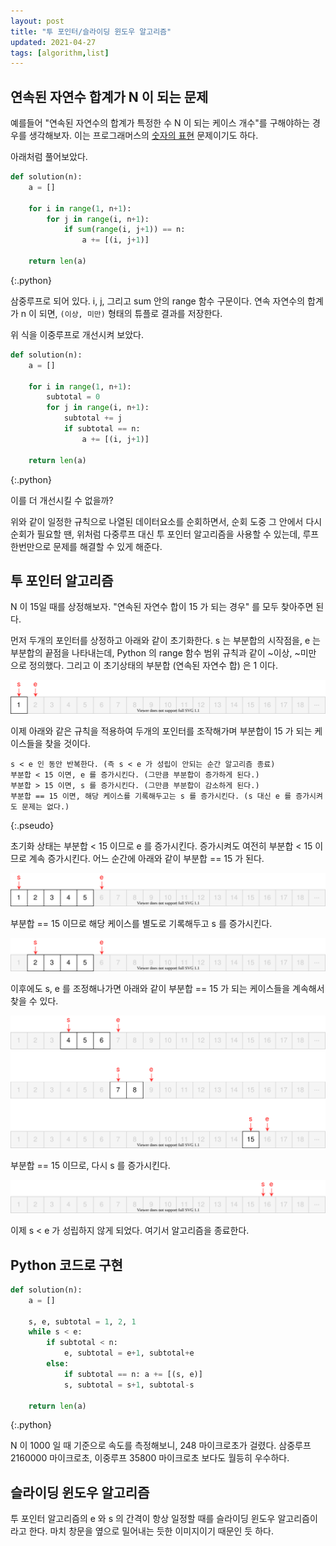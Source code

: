 ```yaml
---
layout: post
title: "투 포인터/슬라이딩 윈도우 알고리즘"
updated: 2021-04-27
tags: [algorithm,list]
---
```


## 연속된 자연수 합계가 N 이 되는 문제

예를들어 "연속된 자연수의 합계가 특정한 수 N 이 되는 케이스 개수"를 구해야하는 경우를 생각해보자. 이는 프로그래머스의 [숫자의 표현](https://programmers.co.kr/learn/courses/30/lessons/12924?language=python3) 문제이기도 하다.

아래처럼 풀어보았다.

```py
def solution(n):
    a = []

    for i in range(1, n+1):
        for j in range(i, n+1):
            if sum(range(i, j+1)) == n:
                a += [(i, j+1)]

    return len(a)
```
{:.python}

삼중루프로 되어 있다. i, j, 그리고 sum 안의 range 함수 구문이다. 연속 자연수의 합계가 n 이 되면, `(이상, 미만)` 형태의 튜플로 결과를 저장한다.

위 식을 이중루프로 개선시켜 보았다.

```py
def solution(n):
    a = []
    
    for i in range(1, n+1):
        subtotal = 0
        for j in range(i, n+1):
            subtotal += j
            if subtotal == n:
                a += [(i, j+1)]
                
    return len(a)
```
{:.python}

이를 더 개선시킬 수 없을까?

위와 같이 일정한 규칙으로 나열된 데이터요소를 순회하면서, 순회 도중 그 안에서 다시 순회가 필요할 땐, 위처럼 다중루프 대신 투 포인터 알고리즘을 사용할 수 있는데, 루프 한번만으로 문제를 해결할 수 있게 해준다.

## 투 포인터 알고리즘

N 이 15일 때를 상정해보자. "연속된 자연수 합이 15 가 되는 경우" 를 모두 찾아주면 된다. 

먼저 두개의 포인터를 상정하고 아래와 같이 초기화한다. s 는 부분합의 시작점을, e 는 부분합의 끝점을 나타내는데, Python 의 range 함수 범위 규칙과 같이 ~이상, ~미만 으로 정의했다. 그리고 이 초기상태의 부분합 (연속된 자연수 합) 은 1 이다.

![그림00](/img/algorithm/list/list-0003.svg)

이제 아래와 같은 규칙을 적용하여 두개의 포인터를 조작해가며 부분합이 15 가 되는 케이스들을 찾을 것이다.

```plaintext
s < e 인 동안 반복한다. (즉 s < e 가 성립이 안되는 순간 알고리즘 종료)
부분합 < 15 이면, e 를 증가시킨다. (그만큼 부분합이 증가하게 된다.)
부분합 > 15 이면, s 를 증가시킨다. (그만큼 부분합이 감소하게 된다.)
부분합 == 15 이면, 해당 케이스를 기록해두고는 s 를 증가시킨다. (s 대신 e 를 증가시켜도 문제는 없다.)
```
{:.pseudo}

초기화 상태는 부분합 < 15 이므로 e 를 증가시킨다. 증가시켜도 여전히 부분합 < 15 이므로 계속 증가시킨다. 어느 순간에 아래와 같이 부분합 == 15 가 된다.

![그림01](/img/algorithm/list/list-0004.svg)

부분합 == 15 이므로 해당 케이스를 별도로 기록해두고 s 를 증가시킨다.

![그림02](/img/algorithm/list/list-0005.svg)

이후에도 s, e 를 조정해나가면 아래와 같이 부분합 == 15 가 되는 케이스들을 계속해서 찾을 수 있다.

![그림03](/img/algorithm/list/list-0006.svg)

부분합 == 15 이므로, 다시 s 를 증가시킨다.

![그림03](/img/algorithm/list/list-0007.svg)

이제 s < e 가 성립하지 않게 되었다. 여기서 알고리즘을 종료한다.

## Python 코드로 구현

```py
def solution(n):
    a = []
    
    s, e, subtotal = 1, 2, 1
    while s < e:
        if subtotal < n:
            e, subtotal = e+1, subtotal+e
        else:
            if subtotal == n: a += [(s, e)]
            s, subtotal = s+1, subtotal-s
            
    return len(a)
```
{:.python}

N 이 1000 일 때 기준으로 속도를 측정해보니, 248 마이크로초가 걸렸다. 삼중루프 2160000 마이크로초, 이중루프 35800 마이크로초 보다도 월등히 우수하다.

## 슬라이딩 윈도우 알고리즘

투 포인터 알고리즘의 e 와 s 의 간격이 항상 일정할 때를 슬라이딩 윈도우 알고리즘이라고 한다. 마치 창문을 옆으로 밀어내는 듯한 이미지이기 때문인 듯 하다.